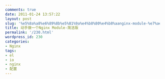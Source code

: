 ```yaml
---
comments: true
date: 2011-01-24 13:57:22
layout: post
slug: '%e5%8a%a8%e6%89%8b%e5%81%9a%e4%b8%80%e4%b8%aanginx-module-%e7%ae%80%e6%b4%81%e7%89%88'
title: 动手做一个Nginx Module-简洁版
permalink: '/230.html'
wordpress_id: 230
categories:
- Nginx
tags:
- el
- io
- nginx
- 配置
---
```


